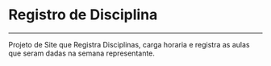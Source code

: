# Registro de Disciplina

---

Projeto de Site que Registra Disciplinas, carga horaria e registra as aulas que seram dadas na semana representante.
